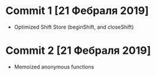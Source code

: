 # Commit 1 [21 Фебраля 2019]
- Optimized Shift Store (beginShift, and closeShift) 

# Commit 2 [21 Фебраля 2019]
- Memoized anonymous functions